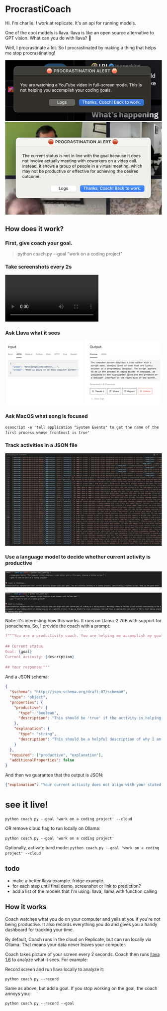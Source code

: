 # ProcrastiCoach

Hi. I'm charlie. I work at replicate. It's an api for running models.

One of the cool models is llava. llava is like an open source alternative to GPT vision. What can you do with llava? 🤔

Well, I procrastinate a lot. So I procrastinated by making a thing that helps me stop procrastinating!

![demo1](./readme_images/example1.png)
![demo2](./readme_images/example2.png)

## How does it work?

### First, give coach your goal.

> python coach.py --goal "work on a coding project"

### Take screenshots every 2s

<video src="./readme_images/recorder.mp4" controls="controls" style="max-width: 730px;">
</video>

### Ask Llava what it sees

![llava](./readme_images/llava.png)

### Ask MacOS what song is focused

`osascript -e 'tell application "System Events" to get the name of the first process whose frontmost is true'`

### Track activities in a JSON file

![activities](./readme_images/activities.png)

### Use a language model to decide whether current activity is productive

![coach1](./readme_images/coach1.png)

![coach2](./readme_images/coach2.png)

Note: it's interesting how this works. It runs on Llama-2 70B with support for jsonschema. So, I provide the coach with a prompt:

```python
f"""You are a productivity coach. You are helping me accomplish my goal of {goal}. Let me know if you think the description of my current activity is in line with my goals.

## Current status
Goal: {goal}
Current activity: {description}

## Your response:"""
```

And a JSON schema:

```json
{
  "$schema": "http://json-schema.org/draft-07/schema#",
  "type": "object",
  "properties": {
    "productive": {
      "type": "boolean",
      "description": "This should be 'true' if the activity is helping me accomplish my goal, otherwise 'false'"
    },
    "explanation": {
      "type": "string",
      "description": "This should be a helpful description of why I am not productive, only required if productive == false"
    }
  },
  "required": ["productive", "explanation"],
  "additionalProperties": false
}
```

And then we guarantee that the output is JSON:

```json
{"explanation": "Your current activity does not align with your stated goal of working on a coding project. Watching videos on YouTube is not actively contributing to the development of your coding skills or making progress on a specific project. It may be helpful to close unnecessary tabs and focus on opening the code editor or IDE to start making progress towards your goal.", "productive": false}
```

# see it live!

`python coach.py --goal 'work on a coding project' --cloud`

OR remove cloud flag to run locally on Ollama:

`python coach.py --goal 'work on a coding project'`

Optionally, activate hard mode:
`python coach.py --goal 'work on a coding project' --cloud`



## todo
- make a better llava example. fridge example.
- for each step until final demo, screenshot or link to prediction?
- add a list of the models that I'm using: llava, llama with function calling

## How it works

Coach watches what you do on your computer and yells at you if you're not being productive. It also records everything you do and gives you a handy dashboard for tracking your time.

By default, Coach runs in the cloud on Replicate, but can run locally via Ollama. That means your data never leaves your computer.

Coach takes picture of your screen every 2 seconds. Coach then runs [llava 1.6](https://replicate.com/yorickvp/llava-v1.6-34b) to analyze what it sees. For example:








Record screen and run llava locally to analyze it:

```
python coach.py --record
```

Same as above, but add a goal. If you stop working on the goal, the coach annoys you:

```
python coach.py --record --goal
```
